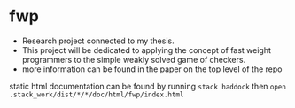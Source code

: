 # fwp
- Research project connected to my thesis.
- This project will be dedicated to applying the concept of fast weight programmers to the simple weakly solved game of checkers.
- more information can be found in the paper on the top level of the repo

static html documentation can be found by running `stack haddock` then
`open .stack_work/dist/*/*/doc/html/fwp/index.html`
